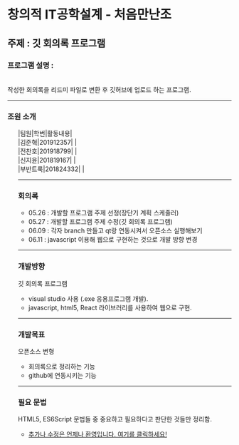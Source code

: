 창의적 IT공학설계 - 처음만난조
===================

## 주제 : 깃 회의록 프로그램
### 프로그램 설명 : 
<br>작성한 회의록을 리드미 파일로 변환 후 깃허브에 업로드 하는 프로그램.

<hr>

### 조원 소개
<ul>|팀원|학번|활동내용|
<br>|김준혁|201912357|   |
<br>|전찬호|201918799|   |
<br>|신지윤|201819167|   |
<br>|부반트룩|201824332|   |

<hr>

### 회의록
- 05.26 : 개발할 프로그램 주제 선정(장단기 계획 스케줄러)
- 05.27 : 개발할 프로그램 주제 수정(깃 회의록 프로그램)
- 06.09 : 각자 branch 만들고 qt랑 연동시켜서 오픈소스 실행해보기
- 06.11 : javascript 이용해 웹으로 구현하는 것으로 개발 방향 변경


<hr>

### 개발방향
깃 회의록 프로그램

- visual studio 사용 (.exe 응용프로그램 개발).
- javascript, html5, React 라이브러리를 사용하여 웹으로 구현.

<hr>

### 개발목표
오픈소스 변형

- 회의록으로 정리하는 기능
- github에 연동시키는 기능

<hr>

### 필요 문법
HTML5, ES6Script 문법들 중 중요하고 필요하다고 판단한 것들만 정리함.
- <a href="https://github.com/IoTSecure/HTML5_ES6Script">추가나 수정은 언제나 환영입니다. 여기를 클릭하세요!</a>
